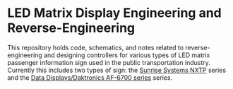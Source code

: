 # LED Matrix Display Engineering and Reverse-Engineering
This repository holds code, schematics, and notes related to reverse-engineering
and designing controllers for various types of LED matrix passenger information
sign used in the public transportation industry.
Currently this includes two types of sign:
the [Sunrise Systems NXTP](sunrise/README.md) series and the
[Data Displays/Daktronics AF-6700 series](daktronics/README.md) series.
